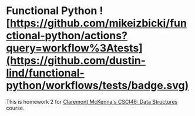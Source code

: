 # Functional Python ![https://github.com/mikeizbicki/functional-python/actions?query=workflow%3Atests](https://github.com/dustin-lind/functional-python/workflows/tests/badge.svg)

This is homework 2 for [Claremont McKenna's CSCI46: Data Structures](https://github.com/mikeizbicki/cmc-csci046) course.
